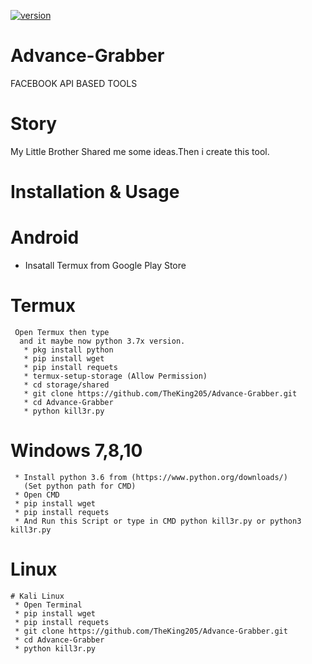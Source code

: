 [![version](https://camo.githubusercontent.com/58dfe92c3310f1c6c0044ba1a85da863f33f73ab/68747470733a2f2f696d672e736869656c64732e696f2f62616467652f56657273696f6e2533412d312e302d627269676874677265656e2e737667)](http://sadikulislam.xyz)

# Advance-Grabber
FACEBOOK API BASED TOOLS

# Story 
My Little Brother Shared me some ideas.Then i create this tool.

# Installation & Usage 

# Android
   * Insatall Termux from Google Play Store
   # Termux 
     Open Termux then type
      and it maybe now python 3.7x version.
       * pkg install python 
       * pip install wget
       * pip install requets
       * termux-setup-storage (Allow Permission)
       * cd storage/shared
       * git clone https://github.com/TheKing205/Advance-Grabber.git
       * cd Advance-Grabber
       * python kill3r.py 
    
   # Windows 7,8,10
     * Install python 3.6 from (https://www.python.org/downloads/)
       (Set python path for CMD)
     * Open CMD 
     * pip install wget
     * pip install requets
     * And Run this Script or type in CMD python kill3r.py or python3 kill3r.py
    
   # Linux
    # Kali Linux
     * Open Terminal
     * pip install wget
     * pip install requets
     * git clone https://github.com/TheKing205/Advance-Grabber.git
     * cd Advance-Grabber
     * python kill3r.py
